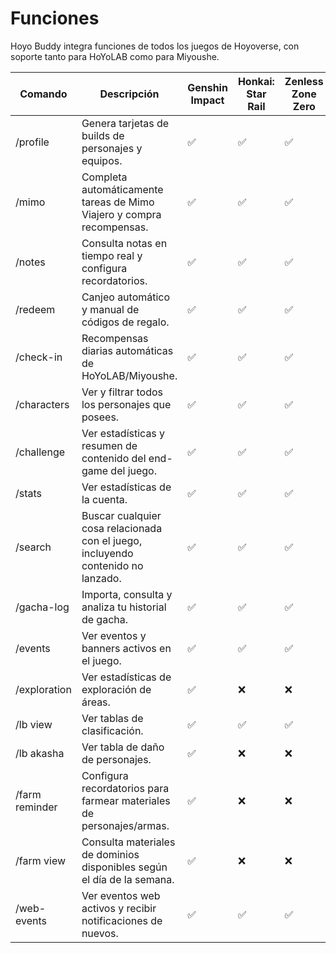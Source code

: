 # Funciones

Hoyo Buddy integra funciones de todos los juegos de Hoyoverse, con soporte tanto para HoYoLAB como para Miyoushe.

| Comando | Descripción | Genshin Impact | Honkai: Star Rail | Zenless Zone Zero | Honkai Impact 3rd | Tears of Themis |
|---|---|---|---|---|---|---|
| /profile | Genera tarjetas de builds de personajes y equipos. | ✅ | ✅ | ✅ | ❌ | ❌ |
| /mimo | Completa automáticamente tareas de Mimo Viajero y compra recompensas. | ✅ | ✅ | ✅ | ❌ | ❌ |
| /notes | Consulta notas en tiempo real y configura recordatorios. | ✅ | ✅ | ✅ | ✅ | ❌ |
| /redeem | Canjeo automático y manual de códigos de regalo. | ✅ | ✅ | ✅ | ❌ | ✅ (solo manual) |
| /check-in | Recompensas diarias automáticas de HoYoLAB/Miyoushe. | ✅ | ✅ | ✅ | ✅ | ✅ |
| /characters | Ver y filtrar todos los personajes que posees. | ✅ | ✅ | ✅ | ✅ | ❌ |
| /challenge | Ver estadísticas y resumen de contenido del end-game del juego. | ✅ | ✅ | ✅ | ❌ | ❌ |
| /stats | Ver estadísticas de la cuenta. | ✅ | ✅ | ✅ | ✅ | ❌ |
| /search | Buscar cualquier cosa relacionada con el juego, incluyendo contenido no lanzado. | ✅ | ✅ | ✅ | ❌ | ❌ |
| /gacha-log | Importa, consulta y analiza tu historial de gacha. | ✅ | ✅ | ✅ | ❌ | ❌ |
| /events | Ver eventos y banners activos en el juego. | ✅ | ✅ | ✅ | ❌ | ❌ |
| /exploration | Ver estadísticas de exploración de áreas. | ✅ | ❌ | ❌ | ❌ | ❌ |
| /lb view | Ver tablas de clasificación. | ✅ | ✅ | ✅ | ❌ | ❌ |
| /lb akasha | Ver tabla de daño de personajes. | ✅ | ❌ | ❌ | ❌ | ❌ |
| /farm reminder | Configura recordatorios para farmear materiales de personajes/armas. | ✅ | ❌ | ❌ | ❌ | ❌ |
| /farm view | Consulta materiales de dominios disponibles según el día de la semana. | ✅ | ❌ | ❌ | ❌ | ❌ |
| /web-events | Ver eventos web activos y recibir notificaciones de nuevos. | ✅ | ✅ | ✅ | ✅ | ✅ |
